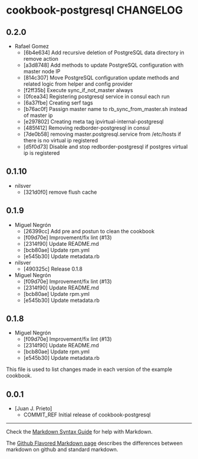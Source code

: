 cookbook-postgresql CHANGELOG
===============

## 0.2.0

  - Rafael Gomez
    - [6b4e634] Add recursive deletion of PostgreSQL data directory in remove action
    - [a3d8748] Add methods to update PostgreSQL configuration with master node IP
    - [814c307] Move PostgreSQL configuration update methods and related logic from helper and config provider
    - [f2ff35b] Execute sync_if_not_master always
    - [0fcea34] Registering postgresql service in consul each run
    - [6a37fbe] Creating serf tags
    - [b76ac0f] Passign master name to rb_sync_from_master.sh instead of master ip
    - [e297802] Creating meta tag ipvirtual-internal-postgresql
    - [485f412] Removing redborder-postgresql in consul
    - [7de0b58] removing master.postgresql.service from /etc/hosts if there is no virtual ip registered
    - [d5f0d73] Disable and stop redborder-postgresql if postgres virtual ip is registered

## 0.1.10

  - nilsver
    - [321d0f0] remove flush cache

## 0.1.9

  - Miguel Negrón
    - [26399cc] Add pre and postun to clean the cookbook
    - [f09d70e] Improvement/fix lint (#13)
    - [2314f90] Update README.md
    - [bcb80ae] Update rpm.yml
    - [e545b30] Update metadata.rb
  - nilsver
    - [490325c] Release 0.1.8
  - Miguel Negrón
    - [f09d70e] Improvement/fix lint (#13)
    - [2314f90] Update README.md
    - [bcb80ae] Update rpm.yml
    - [e545b30] Update metadata.rb

## 0.1.8

  - Miguel Negrón
    - [f09d70e] Improvement/fix lint (#13)
    - [2314f90] Update README.md
    - [bcb80ae] Update rpm.yml
    - [e545b30] Update metadata.rb

This file is used to list changes made in each version of the example cookbook.

0.0.1
-----
- [Juan J. Prieto]
  - COMMIT_REF Initial release of cookbook-postgresql

- - -
Check the [Markdown Syntax Guide](http://daringfireball.net/projects/markdown/syntax) for help with Markdown.

The [Github Flavored Markdown page](http://github.github.com/github-flavored-markdown/) describes the differences between markdown on github and standard markdown.
